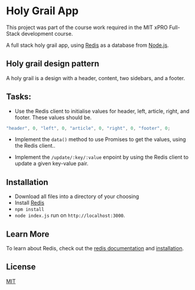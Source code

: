 # Holy Grail App

This project was part of the course work required in the MIT xPRO Full-Stack development course.

A full stack holy grail app, using [Redis](https://redis.io/) as a database from [Node.js](https://nodejs.org/en/).

## Holy grail design pattern

A holy grail is a design with a header, content, two sidebars, and a footer.

## Tasks:

- Use the Redis client to initialise values for header, left, article, right, and footer. These values should be.

```javascript
"header", 0, "left", 0, "article", 0, "right", 0, "footer", 0;
```

- Implement the `data()` method to use Promises to get the values, using the Redis client..

- Implement the `/update/:key/:value` enpoint by using the Redis client to update a given key-value pair.

## Installation

- Download all files into a directory of your choosing
- Install [Redis](https://redis.io/)
- `npm install`
- `node index.js` run on `http://localhost:3000`.

## Learn More

To learn about Redis, check out the [redis documentation](https://redis.io/documentation) and [installation](https://redis.io/download).

## License

[MIT](https://github.com/leahselig/HolyGrail/blob/main/LICENSE)
